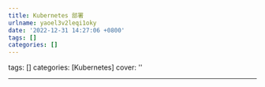 ```yaml
---
title: Kubernetes 部署
urlname: yaoel3v2leqi1oky
date: '2022-12-31 14:27:06 +0800'
tags: []
categories: []
---
```


tags: []
categories: [Kubernetes]
cover: ''

---
